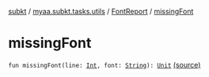 [subkt](../../index.md) / [myaa.subkt.tasks.utils](../index.md) / [FontReport](index.md) / [missingFont](./missing-font.md)

# missingFont

`fun missingFont(line: `[`Int`](https://kotlinlang.org/api/latest/jvm/stdlib/kotlin/-int/index.html)`, font: `[`String`](https://kotlinlang.org/api/latest/jvm/stdlib/kotlin/-string/index.html)`): `[`Unit`](https://kotlinlang.org/api/latest/jvm/stdlib/kotlin/-unit/index.html) [(source)](https://github.com/Myaamori/SubKt/blob/0.1.13/src/main/kotlin/myaa/subkt/tasks/utils/fontvalidator.kt#L237)